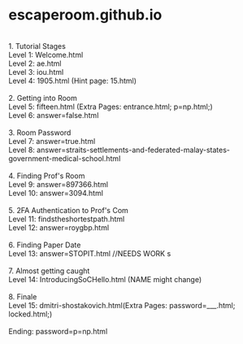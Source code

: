 # escaperoom.github.io

<br />
1. Tutorial Stages <br />
Level 1: Welcome.html <br />
Level 2: ae.html <br />
Level 3: iou.html <br />
Level 4: 1905.html (Hint page: 15.html) <br />
<br />
2. Getting into Room <br />
Level 5: fifteen.html (Extra Pages: entrance.html; p=np.html;) <br />
Level 6: answer=false.html <br />
<br />
3. Room Password <br />
Level 7: answer=true.html <br />
Level 8: answer=straits-settlements-and-federated-malay-states-government-medical-school.html <br />
<br />
4. Finding Prof's Room <br />
Level 9: answer=897366.html <br />
Level 10: answer=3094.html <br />
<br />
5. 2FA Authentication to Prof's Com <br />
Level 11: findstheshortestpath.html <br />
Level 12: answer=roygbp.html <br />
<br />
6. Finding Paper Date <br />
Level 13: answer=STOPIT.html //NEEDS WORK s<br />
<br />
7. Almost getting caught <br />
Level 14: IntroducingSoCHello.html (NAME might change) <br /> 
<br /> 
8. Finale <br />
Level 15: dmitri-shostakovich.html(Extra Pages: password=___.html; locked.html;)<br />
<br />
Ending: password=p=np.html <br />
